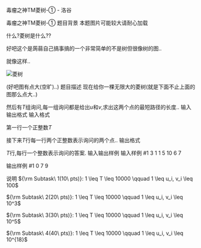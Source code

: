 



毒瘤之神TM菱树-① - 洛谷














毒瘤之神TM菱树-①
题目背景
本题图片可能较大请耐心加载

什么?菱树是什么??

好吧这个是蒟蒻自己搞事搞的一个非常简单的不是树但很像树的图..

就像这样..

![菱树](https://i.loli.net/2018/10/07/5bba0e85cbc10.png)

(好吧图有点大(空旷)..)
题目描述
现在给你一棵无限大的菱树(就是下面不止上面的图那么点大..)

然后有$T$组询问,每一组询问都是给出$u$和$v$,求出这两个点的最短路径的长度..
输入输出格式
输入格式

第一行一个正整数$T$

接下来$T$行每一行两个正整数表示询问的两个点..
输出格式

$T$行,每行一个整数表示询问的答案.
输入输出样例
输入样例 #1
3
1 1
5 10
6 7

输出样例 #1
0
7
9

说明
${\rm Subtask\ 1(10\ pts)}: 1 \leq T \leq 10000 \qquad 1 \leq u_i, v_i \leq 100$

${\rm Subtask\ 2(20\ pts)}: 1 \leq T \leq 10000 \qquad 1 \leq u_i, v_i \leq 10^3$

${\rm Subtask\ 3(30\ pts)}: 1 \leq T \leq 10000 \qquad 1 \leq u_i, v_i \leq 10^5$

${\rm Subtask\ 4(40\ pts)}: 1 \leq T \leq 10000 \qquad 1 \leq u_i, v_i \leq 10^{18}$






